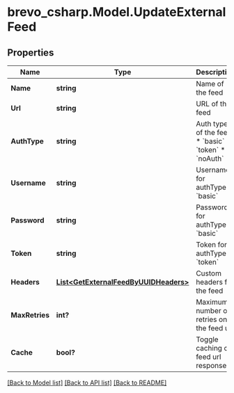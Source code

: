 # brevo_csharp.Model.UpdateExternalFeed
## Properties

Name | Type | Description | Notes
------------ | ------------- | ------------- | -------------
**Name** | **string** | Name of the feed | [optional] 
**Url** | **string** | URL of the feed | [optional] 
**AuthType** | **string** | Auth type of the feed:   * &#x60;basic&#x60;   * &#x60;token&#x60;   * &#x60;noAuth&#x60;  | [optional] 
**Username** | **string** | Username for authType &#x60;basic&#x60; | [optional] 
**Password** | **string** | Password for authType &#x60;basic&#x60; | [optional] 
**Token** | **string** | Token for authType &#x60;token&#x60; | [optional] 
**Headers** | [**List&lt;GetExternalFeedByUUIDHeaders&gt;**](GetExternalFeedByUUIDHeaders.md) | Custom headers for the feed | [optional] 
**MaxRetries** | **int?** | Maximum number of retries on the feed url | [optional] 
**Cache** | **bool?** | Toggle caching of feed url response | [optional] [default to false]

[[Back to Model list]](../README.md#documentation-for-models) [[Back to API list]](../README.md#documentation-for-api-endpoints) [[Back to README]](../README.md)

